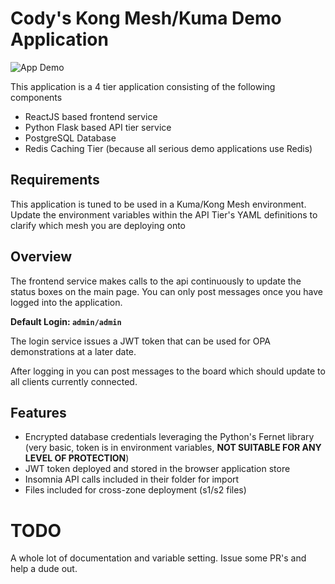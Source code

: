 # Cody's Kong Mesh/Kuma Demo Application

![App Demo](AppDemo.gif)

This application is a 4 tier application consisting of the following components

* ReactJS based frontend service
* Python Flask based API tier service
* PostgreSQL Database
* Redis Caching Tier (because all serious demo applications use Redis)

## Requirements

This application is tuned to be used in a Kuma/Kong Mesh environment. Update the environment variables within the API Tier's YAML definitions to clarify which mesh you
are deploying onto

## Overview

The frontend service makes calls to the api continuously to update the status boxes on the main page. You can only post messages once you have logged into the application.

**Default Login: `admin/admin`**

The login service issues a JWT token that can be used for OPA demonstrations at a later date. 

After logging in you can post messages to the board which should update to all clients currently connected.

## Features

* Encrypted database credentials leveraging the Python's Fernet library (very basic, token is in environment variables, **NOT SUITABLE FOR ANY LEVEL OF PROTECTION**)
* JWT token deployed and stored in the browser application store
* Insomnia API calls included in their folder for import
* Files included for cross-zone deployment (s1/s2 files)

# TODO

A whole lot of documentation and variable setting. Issue some PR's and help a dude out. 